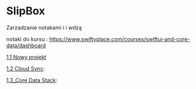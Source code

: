 # SlipBox

Zarzadzanie notakami i i wdzą

notaki do kursu : https://www.swiftyplace.com/courses/swiftui-and-core-data/dashboard

[1.1 Nowy projekt](1.1_NewProject.md)

[1.2 Cloud Sync](1.2_CloduSync.md):

[1.3_Core Data Stack](1.3_CoredataStack.md):

